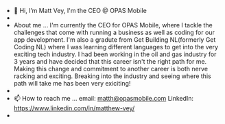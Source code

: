 - 👋 Hi, I’m Matt Vey, I'm the CEO @ OPAS Mobile 
-  
- About me ... I'm currently the CEO for OPAS Mobile, where I tackle the challenges that come with running a business as well as coding for our app development. I'm also a gradute from Get Building NL(formerly Get Coding NL) where I was learning different languages to get into the very exciting tech industry. I had been working in the oil and gas industry for 3 years and have decided that this career isn't the right path for me. Making this change and commitment to another career is both nerve racking and exciting. Breaking into the industry and seeing where this path will take me has been very exiciting!
- 
- 📫 How to reach me ... email: matth@opasmobile.com LinkedIn: https://www.linkedin.com/in/matthew-vey/
-  
